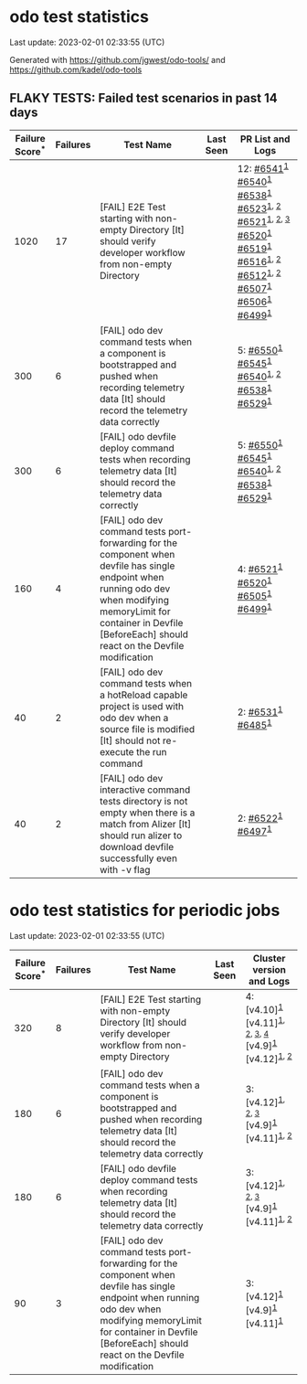 # odo test statistics
Last update: 2023-02-01 02:33:55 (UTC)

Generated with https://github.com/jgwest/odo-tools/ and https://github.com/kadel/odo-tools
## FLAKY TESTS: Failed test scenarios in past 14 days
| Failure Score<sup>*</sup> | Failures | Test Name | Last Seen | PR List and Logs 
|---|---|---|---|---|
| 1020 | 17 | [FAIL] E2E Test starting with non-empty Directory [It] should verify developer workflow from non-empty Directory |  | 12: [#6541](https://github.com/openshift/odo/pull/6541)<sup>[1](https://storage.googleapis.com/origin-ci-test/pr-logs/pull/redhat-developer_odo/6541/pull-ci-redhat-developer-odo-main-v4.11-integration-e2e/1618349052984823808/build-log.txt)</sup> [#6540](https://github.com/openshift/odo/pull/6540)<sup>[1](https://storage.googleapis.com/origin-ci-test/pr-logs/pull/redhat-developer_odo/6540/pull-ci-redhat-developer-odo-main-v4.11-integration-e2e/1618954722960478208/build-log.txt)</sup> [#6538](https://github.com/openshift/odo/pull/6538)<sup>[1](https://storage.googleapis.com/origin-ci-test/pr-logs/pull/redhat-developer_odo/6538/pull-ci-redhat-developer-odo-main-v4.11-integration-e2e/1618653163206742016/build-log.txt)</sup> [#6523](https://github.com/openshift/odo/pull/6523)<sup>[1](https://storage.googleapis.com/origin-ci-test/pr-logs/pull/redhat-developer_odo/6523/pull-ci-redhat-developer-odo-main-v4.11-integration-e2e/1617353928200949760/build-log.txt), [2](https://storage.googleapis.com/origin-ci-test/pr-logs/pull/redhat-developer_odo/6523/pull-ci-redhat-developer-odo-main-v4.11-integration-e2e/1617823145845067776/build-log.txt)</sup> [#6521](https://github.com/openshift/odo/pull/6521)<sup>[1](https://storage.googleapis.com/origin-ci-test/pr-logs/pull/redhat-developer_odo/6521/pull-ci-redhat-developer-odo-main-v4.11-integration-e2e/1618285663759634432/build-log.txt), [2](https://storage.googleapis.com/origin-ci-test/pr-logs/pull/redhat-developer_odo/6521/pull-ci-redhat-developer-odo-main-v4.11-integration-e2e/1618184551786352640/build-log.txt), [3](https://storage.googleapis.com/origin-ci-test/pr-logs/pull/redhat-developer_odo/6521/pull-ci-redhat-developer-odo-main-v4.11-integration-e2e/1617444182287192064/build-log.txt)</sup> [#6520](https://github.com/openshift/odo/pull/6520)<sup>[1](https://storage.googleapis.com/origin-ci-test/pr-logs/pull/redhat-developer_odo/6520/pull-ci-redhat-developer-odo-main-v4.11-integration-e2e/1617435283727323136/build-log.txt)</sup> [#6519](https://github.com/openshift/odo/pull/6519)<sup>[1](https://storage.googleapis.com/origin-ci-test/pr-logs/pull/redhat-developer_odo/6519/pull-ci-redhat-developer-odo-main-v4.11-integration-e2e/1617488278594785280/build-log.txt)</sup> [#6516](https://github.com/openshift/odo/pull/6516)<sup>[1](https://storage.googleapis.com/origin-ci-test/pr-logs/pull/redhat-developer_odo/6516/pull-ci-redhat-developer-odo-main-v4.11-integration-e2e/1616414128090386432/build-log.txt), [2](https://storage.googleapis.com/origin-ci-test/pr-logs/pull/redhat-developer_odo/6516/pull-ci-redhat-developer-odo-main-v4.11-integration-e2e/1616363434645917696/build-log.txt)</sup> [#6512](https://github.com/openshift/odo/pull/6512)<sup>[1](https://storage.googleapis.com/origin-ci-test/pr-logs/pull/redhat-developer_odo/6512/pull-ci-redhat-developer-odo-main-v4.11-integration-e2e/1617536683345973248/build-log.txt), [2](https://storage.googleapis.com/origin-ci-test/pr-logs/pull/redhat-developer_odo/6512/pull-ci-redhat-developer-odo-main-v4.11-integration-e2e/1617378694823677952/build-log.txt)</sup> [#6507](https://github.com/openshift/odo/pull/6507)<sup>[1](https://storage.googleapis.com/origin-ci-test/pr-logs/pull/redhat-developer_odo/6507/pull-ci-redhat-developer-odo-main-v4.11-integration-e2e/1616349040696365056/build-log.txt)</sup> [#6506](https://github.com/openshift/odo/pull/6506)<sup>[1](https://storage.googleapis.com/origin-ci-test/pr-logs/pull/redhat-developer_odo/6506/pull-ci-redhat-developer-odo-main-v4.11-integration-e2e/1615663446433468416/build-log.txt)</sup> [#6499](https://github.com/openshift/odo/pull/6499)<sup>[1](https://storage.googleapis.com/origin-ci-test/pr-logs/pull/redhat-developer_odo/6499/pull-ci-redhat-developer-odo-main-v4.11-integration-e2e/1615800911777501184/build-log.txt)</sup> 
| 300 | 6 | [FAIL] odo dev command tests when a component is bootstrapped and pushed when recording telemetry data [It] should record the telemetry data correctly |  | 5: [#6550](https://github.com/openshift/odo/pull/6550)<sup>[1](https://storage.googleapis.com/origin-ci-test/pr-logs/pull/redhat-developer_odo/6550/pull-ci-redhat-developer-odo-main-v4.11-integration-e2e/1620152934668963840/build-log.txt)</sup> [#6545](https://github.com/openshift/odo/pull/6545)<sup>[1](https://storage.googleapis.com/origin-ci-test/pr-logs/pull/redhat-developer_odo/6545/pull-ci-redhat-developer-odo-main-v4.11-integration-e2e/1620458167601205248/build-log.txt)</sup> [#6540](https://github.com/openshift/odo/pull/6540)<sup>[1](https://storage.googleapis.com/origin-ci-test/pr-logs/pull/redhat-developer_odo/6540/pull-ci-redhat-developer-odo-main-v4.11-integration-e2e/1618919297579487232/build-log.txt), [2](https://storage.googleapis.com/origin-ci-test/pr-logs/pull/redhat-developer_odo/6540/pull-ci-redhat-developer-odo-main-v4.11-integration-e2e/1618954722960478208/build-log.txt)</sup> [#6538](https://github.com/openshift/odo/pull/6538)<sup>[1](https://storage.googleapis.com/origin-ci-test/pr-logs/pull/redhat-developer_odo/6538/pull-ci-redhat-developer-odo-main-v4.11-integration-e2e/1620346581054132224/build-log.txt)</sup> [#6529](https://github.com/openshift/odo/pull/6529)<sup>[1](https://storage.googleapis.com/origin-ci-test/pr-logs/pull/redhat-developer_odo/6529/pull-ci-redhat-developer-odo-main-v4.11-integration-e2e/1620418308677308416/build-log.txt)</sup> 
| 300 | 6 | [FAIL] odo devfile deploy command tests when recording telemetry data [It] should record the telemetry data correctly |  | 5: [#6550](https://github.com/openshift/odo/pull/6550)<sup>[1](https://storage.googleapis.com/origin-ci-test/pr-logs/pull/redhat-developer_odo/6550/pull-ci-redhat-developer-odo-main-v4.11-integration-e2e/1620152934668963840/build-log.txt)</sup> [#6545](https://github.com/openshift/odo/pull/6545)<sup>[1](https://storage.googleapis.com/origin-ci-test/pr-logs/pull/redhat-developer_odo/6545/pull-ci-redhat-developer-odo-main-v4.11-integration-e2e/1620458167601205248/build-log.txt)</sup> [#6540](https://github.com/openshift/odo/pull/6540)<sup>[1](https://storage.googleapis.com/origin-ci-test/pr-logs/pull/redhat-developer_odo/6540/pull-ci-redhat-developer-odo-main-v4.11-integration-e2e/1618919297579487232/build-log.txt), [2](https://storage.googleapis.com/origin-ci-test/pr-logs/pull/redhat-developer_odo/6540/pull-ci-redhat-developer-odo-main-v4.11-integration-e2e/1618954722960478208/build-log.txt)</sup> [#6538](https://github.com/openshift/odo/pull/6538)<sup>[1](https://storage.googleapis.com/origin-ci-test/pr-logs/pull/redhat-developer_odo/6538/pull-ci-redhat-developer-odo-main-v4.11-integration-e2e/1620346581054132224/build-log.txt)</sup> [#6529](https://github.com/openshift/odo/pull/6529)<sup>[1](https://storage.googleapis.com/origin-ci-test/pr-logs/pull/redhat-developer_odo/6529/pull-ci-redhat-developer-odo-main-v4.11-integration-e2e/1620418308677308416/build-log.txt)</sup> 
| 160 | 4 | [FAIL] odo dev command tests port-forwarding for the component when devfile has single endpoint when running odo dev when modifying memoryLimit for container in Devfile [BeforeEach] should react on the Devfile modification |  | 4: [#6521](https://github.com/openshift/odo/pull/6521)<sup>[1](https://storage.googleapis.com/origin-ci-test/pr-logs/pull/redhat-developer_odo/6521/pull-ci-redhat-developer-odo-main-v4.11-integration-e2e/1617375270501617664/build-log.txt)</sup> [#6520](https://github.com/openshift/odo/pull/6520)<sup>[1](https://storage.googleapis.com/origin-ci-test/pr-logs/pull/redhat-developer_odo/6520/pull-ci-redhat-developer-odo-main-v4.11-integration-e2e/1617435283727323136/build-log.txt)</sup> [#6505](https://github.com/openshift/odo/pull/6505)<sup>[1](https://storage.googleapis.com/origin-ci-test/pr-logs/pull/redhat-developer_odo/6505/pull-ci-redhat-developer-odo-main-v4.11-integration-e2e/1616001042548264960/build-log.txt)</sup> [#6499](https://github.com/openshift/odo/pull/6499)<sup>[1](https://storage.googleapis.com/origin-ci-test/pr-logs/pull/redhat-developer_odo/6499/pull-ci-redhat-developer-odo-main-v4.11-integration-e2e/1617472015277494272/build-log.txt)</sup> 
| 40 | 2 | [FAIL] odo dev command tests when a hotReload capable project is used with odo dev when a source file is modified [It] should not re-execute the run command |  | 2: [#6531](https://github.com/openshift/odo/pull/6531)<sup>[1](https://storage.googleapis.com/origin-ci-test/pr-logs/pull/redhat-developer_odo/6531/pull-ci-redhat-developer-odo-main-v4.11-integration-e2e/1617862890025390080/build-log.txt)</sup> [#6485](https://github.com/openshift/odo/pull/6485)<sup>[1](https://storage.googleapis.com/origin-ci-test/pr-logs/pull/redhat-developer_odo/6485/pull-ci-redhat-developer-odo-main-v4.11-integration-e2e/1617555071577362432/build-log.txt)</sup> 
| 40 | 2 | [FAIL] odo dev interactive command tests directory is not empty when there is a match from Alizer [It] should run alizer to download devfile successfully even with -v flag |  | 2: [#6522](https://github.com/openshift/odo/pull/6522)<sup>[1](https://storage.googleapis.com/origin-ci-test/pr-logs/pull/redhat-developer_odo/6522/pull-ci-redhat-developer-odo-main-v4.11-integration-e2e/1617773832599244800/build-log.txt)</sup> [#6497](https://github.com/openshift/odo/pull/6497)<sup>[1](https://storage.googleapis.com/origin-ci-test/pr-logs/pull/redhat-developer_odo/6497/pull-ci-redhat-developer-odo-main-v4.11-integration-e2e/1616142224527986688/build-log.txt)</sup> 


# odo test statistics for periodic jobs
Last update: 2023-02-01 02:33:55 (UTC)

| Failure Score<sup>*</sup> | Failures | Test Name | Last Seen | Cluster version and Logs 
|---|---|---|---|---|
| 320 | 8 | [FAIL] E2E Test starting with non-empty Directory [It] should verify developer workflow from non-empty Directory |  | 4: [v4.10]<sup>[1](https://storage.googleapis.com/origin-ci-test/logs/periodic-ci-redhat-developer-odo-main-v4.10-integration-e2e-periodic/1616224371397890048/build-log.txt)</sup> [v4.11]<sup>[1](https://storage.googleapis.com/origin-ci-test/logs/periodic-ci-redhat-developer-odo-main-v4.11-integration-e2e-periodic/1617673854757376000/build-log.txt), [2](https://storage.googleapis.com/origin-ci-test/logs/periodic-ci-redhat-developer-odo-main-v4.11-integration-e2e-periodic/1616224372228362240/build-log.txt), [3](https://storage.googleapis.com/origin-ci-test/logs/periodic-ci-redhat-developer-odo-main-v4.11-integration-e2e-periodic/1618398555729301504/build-log.txt), [4](https://storage.googleapis.com/origin-ci-test/logs/periodic-ci-redhat-developer-odo-main-v4.11-integration-e2e-periodic/1618760899844116480/build-log.txt)</sup> [v4.9]<sup>[1](https://storage.googleapis.com/origin-ci-test/logs/periodic-ci-redhat-developer-odo-main-v4.9-integration-e2e-periodic/1618398558254272512/build-log.txt)</sup> [v4.12]<sup>[1](https://storage.googleapis.com/origin-ci-test/logs/periodic-ci-redhat-developer-odo-main-v4.12-integration-e2e-periodic/1618036103015567360/build-log.txt), [2](https://storage.googleapis.com/origin-ci-test/logs/periodic-ci-redhat-developer-odo-main-v4.12-integration-e2e-periodic/1616949013498564608/build-log.txt)</sup> 
| 180 | 6 | [FAIL] odo dev command tests when a component is bootstrapped and pushed when recording telemetry data [It] should record the telemetry data correctly |  | 3: [v4.12]<sup>[1](https://storage.googleapis.com/origin-ci-test/logs/periodic-ci-redhat-developer-odo-main-v4.12-integration-e2e-periodic/1619848154767691776/build-log.txt), [2](https://storage.googleapis.com/origin-ci-test/logs/periodic-ci-redhat-developer-odo-main-v4.12-integration-e2e-periodic/1620210624392859648/build-log.txt), [3](https://storage.googleapis.com/origin-ci-test/logs/periodic-ci-redhat-developer-odo-main-v4.12-integration-e2e-periodic/1619485767548014592/build-log.txt)</sup> [v4.9]<sup>[1](https://storage.googleapis.com/origin-ci-test/logs/periodic-ci-redhat-developer-odo-main-v4.9-integration-e2e-periodic/1620210625219137536/build-log.txt)</sup> [v4.11]<sup>[1](https://storage.googleapis.com/origin-ci-test/logs/periodic-ci-redhat-developer-odo-main-v4.11-integration-e2e-periodic/1620210622744498176/build-log.txt), [2](https://storage.googleapis.com/origin-ci-test/logs/periodic-ci-redhat-developer-odo-main-v4.11-sbo-nightly-odo-tests/1620210623520444416/build-log.txt)</sup> 
| 180 | 6 | [FAIL] odo devfile deploy command tests when recording telemetry data [It] should record the telemetry data correctly |  | 3: [v4.12]<sup>[1](https://storage.googleapis.com/origin-ci-test/logs/periodic-ci-redhat-developer-odo-main-v4.12-integration-e2e-periodic/1619848154767691776/build-log.txt), [2](https://storage.googleapis.com/origin-ci-test/logs/periodic-ci-redhat-developer-odo-main-v4.12-integration-e2e-periodic/1620210624392859648/build-log.txt), [3](https://storage.googleapis.com/origin-ci-test/logs/periodic-ci-redhat-developer-odo-main-v4.12-integration-e2e-periodic/1619485767548014592/build-log.txt)</sup> [v4.9]<sup>[1](https://storage.googleapis.com/origin-ci-test/logs/periodic-ci-redhat-developer-odo-main-v4.9-integration-e2e-periodic/1620210625219137536/build-log.txt)</sup> [v4.11]<sup>[1](https://storage.googleapis.com/origin-ci-test/logs/periodic-ci-redhat-developer-odo-main-v4.11-integration-e2e-periodic/1620210622744498176/build-log.txt), [2](https://storage.googleapis.com/origin-ci-test/logs/periodic-ci-redhat-developer-odo-main-v4.11-sbo-nightly-odo-tests/1620210623520444416/build-log.txt)</sup> 
| 90 | 3 | [FAIL] odo dev command tests port-forwarding for the component when devfile has single endpoint when running odo dev when modifying memoryLimit for container in Devfile [BeforeEach] should react on the Devfile modification |  | 3: [v4.12]<sup>[1](https://storage.googleapis.com/origin-ci-test/logs/periodic-ci-redhat-developer-odo-main-v4.12-integration-e2e-periodic/1620572952598679552/build-log.txt)</sup> [v4.9]<sup>[1](https://storage.googleapis.com/origin-ci-test/logs/periodic-ci-redhat-developer-odo-main-v4.9-integration-e2e-periodic/1616586598567120896/build-log.txt)</sup> [v4.11]<sup>[1](https://storage.googleapis.com/origin-ci-test/logs/periodic-ci-redhat-developer-odo-main-v4.11-integration-e2e-periodic/1620210622744498176/build-log.txt)</sup> 


